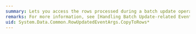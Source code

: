 ```yaml
---
summary: Lets you access the rows processed during a batch update operation.
remarks: For more information, see [Handling Batch Update-related Events and Errors](http://msdn.microsoft.com/en-us/c8ff901d-f4b0-44d1-a912-078c985010d3).
uid: System.Data.Common.RowUpdatedEventArgs.CopyToRows*
---
```

